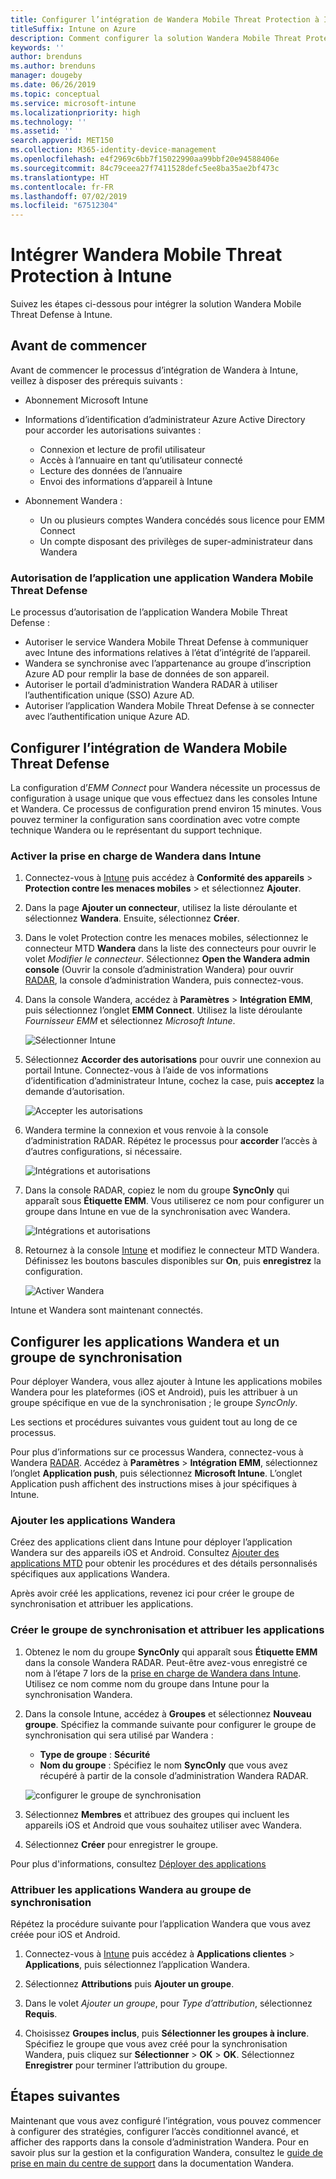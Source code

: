 ```yaml
---
title: Configurer l’intégration de Wandera Mobile Threat Protection à Intune
titleSuffix: Intune on Azure
description: Comment configurer la solution Wandera Mobile Threat Protection à Microsoft Intune pour contrôler l’accès des appareils mobiles aux ressources de votre entreprise.
keywords: ''
author: brenduns
ms.author: brenduns
manager: dougeby
ms.date: 06/26/2019
ms.topic: conceptual
ms.service: microsoft-intune
ms.localizationpriority: high
ms.technology: ''
ms.assetid: ''
search.appverid: MET150
ms.collection: M365-identity-device-management
ms.openlocfilehash: e4f2969c6bb7f15022990aa99bbf20e94588406e
ms.sourcegitcommit: 84c79ceea27f7411528defc5ee8ba35ae2bf473c
ms.translationtype: HT
ms.contentlocale: fr-FR
ms.lasthandoff: 07/02/2019
ms.locfileid: "67512304"
---
```

# <a name="integrate-wandera-mobile-threat-protection-with-intune"></a>Intégrer Wandera Mobile Threat Protection à Intune  

Suivez les étapes ci-dessous pour intégrer la solution Wandera Mobile Threat Defense à Intune.  

## <a name="before-you-begin"></a>Avant de commencer  

Avant de commencer le processus d’intégration de Wandera à Intune, veillez à disposer des prérequis suivants :
- Abonnement Microsoft Intune  
- Informations d’identification d’administrateur Azure Active Directory pour accorder les autorisations suivantes :  
  - Connexion et lecture de profil utilisateur  
  - Accès à l’annuaire en tant qu’utilisateur connecté  
  - Lecture des données de l’annuaire  
  - Envoi des informations d’appareil à Intune  

- Abonnement Wandera :
  - Un ou plusieurs comptes Wandera concédés sous licence pour EMM Connect  
  - Un compte disposant des privilèges de super-administrateur dans Wandera  
 
### <a name="wandera-mobile-threat-defense-app-authorization"></a>Autorisation de l’application une application Wandera Mobile Threat Defense  

Le processus d’autorisation de l’application Wandera Mobile Threat Defense :  
- Autoriser le service Wandera Mobile Threat Defense à communiquer avec Intune des informations relatives à l’état d’intégrité de l’appareil.  
- Wandera se synchronise avec l’appartenance au groupe d’inscription Azure AD pour remplir la base de données de son appareil.  
- Autoriser le portail d’administration Wandera RADAR à utiliser l’authentification unique (SSO) Azure AD.  
- Autoriser l’application Wandera Mobile Threat Defense à se connecter avec l’authentification unique Azure AD.  


## <a name="set-up-wandera-mobile-threat-defense-integration"></a>Configurer l’intégration de Wandera Mobile Threat Defense  
La configuration d’*EMM Connect* pour Wandera nécessite un processus de configuration à usage unique que vous effectuez dans les consoles Intune et Wandera. Ce processus de configuration prend environ 15 minutes. Vous pouvez terminer la configuration sans coordination avec votre compte technique Wandera ou le représentant du support technique.  

### <a name="enable-support-for-wandera-in-intune"></a>Activer la prise en charge de Wandera dans Intune
1. Connectez-vous à [Intune](https://go.microsoft.com/fwlink/?linkid=2090973) puis accédez à **Conformité des appareils** > **Protection contre les menaces mobiles** > et sélectionnez **Ajouter**.

2. Dans la page **Ajouter un connecteur**, utilisez la liste déroulante et sélectionnez **Wandera**. Ensuite, sélectionnez **Créer**.  

3. Dans le volet Protection contre les menaces mobiles, sélectionnez le connecteur MTD **Wandera** dans la liste des connecteurs pour ouvrir le volet *Modifier le connecteur*. Sélectionnez **Open the Wandera admin console** (Ouvrir la console d’administration Wandera) pour ouvrir [RADAR](https://radar.wandera.com/login), la console d’administration Wandera, puis connectez-vous. 

4. Dans la console Wandera, accédez à **Paramètres** > **Intégration EMM**, puis sélectionnez l’onglet **EMM Connect**. Utilisez la liste déroulante *Fournisseur EMM* et sélectionnez *Microsoft Intune*.

   ![Sélectionner Intune](media/wandera-mtd-connector-integration/set-up-intune-in-radar.png)

5. Sélectionnez **Accorder des autorisations** pour ouvrir une connexion au portail Intune. Connectez-vous à l’aide de vos informations d’identification d’administrateur Intune, cochez la case, puis **acceptez** la demande d’autorisation.  

   ![Accepter les autorisations](media/wandera-mtd-connector-integration/permissions.png) 

6. Wandera termine la connexion et vous renvoie à la console d’administration RADAR. Répétez le processus pour **accorder** l’accès à d’autres configurations, si nécessaire.  

   ![Intégrations et autorisations](media/wandera-mtd-connector-integration/integrations-and-permissions.png) 

7. Dans la console RADAR, copiez le nom du groupe **SyncOnly** qui apparaît sous **Étiquette EMM**. Vous utiliserez ce nom pour configurer un groupe dans Intune en vue de la synchronisation avec Wandera.

   ![Intégrations et autorisations](media/wandera-mtd-connector-integration/sync-group-name.png) 

8. Retournez à la console [Intune](https://go.microsoft.com/fwlink/?linkid=2090973) et modifiez le connecteur MTD Wandera. Définissez les boutons bascules disponibles sur **On**, puis **enregistrez** la configuration.  

   ![Activer Wandera](media/wandera-mtd-connector-integration/enable-wandera.png) 

Intune et Wandera sont maintenant connectés.  

## <a name="configure-the-wandera-applications-and-synchronization-group"></a>Configurer les applications Wandera et un groupe de synchronisation  
Pour déployer Wandera, vous allez ajouter à Intune les applications mobiles Wandera pour les plateformes (iOS et Android), puis les attribuer à un groupe spécifique en vue de la synchronisation ; le groupe *SyncOnly*. 

Les sections et procédures suivantes vous guident tout au long de ce processus.

Pour plus d’informations sur ce processus Wandera, connectez-vous à Wandera [RADAR](https://radar.wandera.com/login). Accédez à **Paramètres** > **Intégration EMM**, sélectionnez l’onglet **Application push**, puis sélectionnez **Microsoft Intune**. L’onglet Application push affichent des instructions mises à jour spécifiques à Intune.  

### <a name="add-the-wandera-apps"></a>Ajouter les applications Wandera  
Créez des applications client dans Intune pour déployer l’application Wandera sur des appareils iOS et Android. Consultez [Ajouter des applications MTD](mtd-apps-ios-app-configuration-policy-add-assign.md) pour obtenir les procédures et des détails personnalisés spécifiques aux applications Wandera.  

Après avoir créé les applications, revenez ici pour créer le groupe de synchronisation et attribuer les applications.  


### <a name="create-the-synchronization-group-and-assign-the-apps"></a>Créer le groupe de synchronisation et attribuer les applications

1. Obtenez le nom du groupe **SyncOnly** qui apparaît sous **Étiquette EMM** dans la console Wandera RADAR. Peut-être avez-vous enregistré ce nom à l’étape 7 lors de la [prise en charge de Wandera dans Intune](#enable-support-for-wandera-in-intune). Utilisez ce nom comme nom du groupe dans Intune pour la synchronisation Wandera.  

2. Dans la console Intune, accédez à **Groupes** et sélectionnez **Nouveau groupe**. Spécifiez la commande suivante pour configurer le groupe de synchronisation qui sera utilisé par Wandera :
   - **Type de groupe** : **Sécurité**
   - **Nom du groupe** : Spécifiez le nom **SyncOnly** que vous avez récupéré à partir de la console d’administration Wandera RADAR.

   ![configurer le groupe de synchronisation](media/wandera-mtd-connector-integration/configure-sync-group.png)

3. Sélectionnez **Membres** et attribuez des groupes qui incluent les appareils iOS et Android que vous souhaitez utiliser avec Wandera.

4. Sélectionnez **Créer** pour enregistrer le groupe.

Pour plus d'informations, consultez [Déployer des applications](apps-deploy.md)

### <a name="assign-the-wandera-apps-to-the-synchronization-group"></a>Attribuer les applications Wandera au groupe de synchronisation  
Répétez la procédure suivante pour l’application Wandera que vous avez créée pour iOS et Android.

1. Connectez-vous à [Intune](https://go.microsoft.com/fwlink/?linkid=2090973) puis accédez à **Applications clientes** > **Applications**, puis sélectionnez l’application Wandera.  

2. Sélectionnez **Attributions** puis **Ajouter un groupe**.  

3. Dans le volet *Ajouter un groupe*, pour *Type d’attribution*, sélectionnez **Requis**.

4. Choisissez **Groupes inclus**, puis **Sélectionner les groupes à inclure**. Spécifiez le groupe que vous avez créé pour la synchronisation Wandera, puis cliquez sur **Sélectionner** > **OK** > **OK**. Sélectionnez **Enregistrer** pour terminer l’attribution du groupe.  
 

## <a name="next-steps"></a>Étapes suivantes  
Maintenant que vous avez configuré l’intégration, vous pouvez commencer à configurer des stratégies, configurer l’accès conditionnel avancé, et afficher des rapports dans la console d’administration Wandera. Pour en savoir plus sur la gestion et la configuration Wandera, consultez le [guide de prise en main du centre de support](https://radar.wandera.com/?return_to=https://wandera.force.com/Customer/s/getting-started) dans la documentation Wandera.  
 